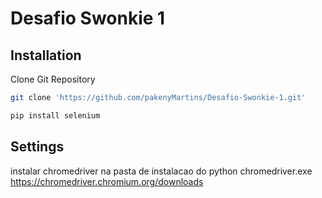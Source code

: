 # Desafio Swonkie 1




## Installation

Clone Git Repository
```bash
git clone 'https://github.com/pakenyMartins/Desafio-Swonkie-1.git'
```



```bash
pip install selenium
```


## Settings
instalar chromedriver na pasta de instalacao do python chromedriver.exe
https://chromedriver.chromium.org/downloads






